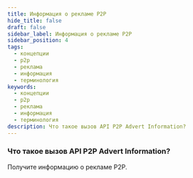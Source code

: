 ```yaml
---
title: Информация о рекламе P2P
hide_title: false
draft: false
sidebar_label: Информация о рекламе P2P
sidebar_position: 4
tags:
  - концепции
  - p2p
  - реклама
  - информация
  - терминология
keywords:
  - концепции
  - p2p
  - реклама
  - информация
  - терминология
description: Что такое вызов API P2P Advert Information?
---
```


### Что такое вызов API P2P Advert Information?

Получите информацию о рекламе P2P.
